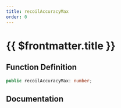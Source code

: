 ```yaml
---
title: recoilAccuracyMax
order: 0
---
```


# {{ $frontmatter.title }}

## Function Definition

```ts
public recoilAccuracyMax: number;
```

## Documentation

<!--@include: ./parts/recoilAccuracyMax.md-->
